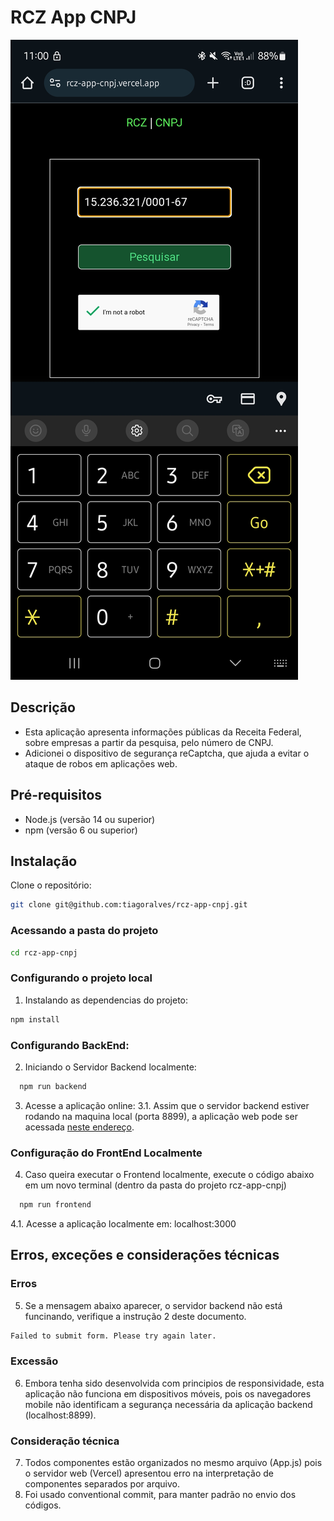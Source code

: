 # RCZ App CNPJ

![Imagem Mobile](./public/images/img_mobile.jpg)

## Descrição

- Esta aplicação apresenta informações públicas da Receita Federal, sobre empresas a partir da pesquisa, pelo número de CNPJ.
- Adicionei o dispositivo de segurança reCaptcha, que ajuda a evitar o ataque de robos em aplicações web.

## Pré-requisitos

- Node.js (versão 14 ou superior)
- npm (versão 6 ou superior)

## Instalação

Clone o repositório:

```bash
git clone git@github.com:tiagoralves/rcz-app-cnpj.git
``` 

### Acessando a pasta do projeto
```bash
cd rcz-app-cnpj
```

### Configurando o projeto local

1. Instalando as dependencias do projeto:
```bash
npm install
```

### Configurando BackEnd:

2. Iniciando o Servidor Backend localmente:
```bash
  npm run backend
```
3. Acesse a aplicação online:
3.1. Assim que o servidor backend estiver rodando na maquina local (porta 8899), a aplicação web pode ser acessada [neste endereço](https://rcz-app-cnpj.vercel.app/).

### Configuração do FrontEnd Localmente

4. Caso queira executar o Frontend localmente, execute o código abaixo em um novo terminal (dentro da pasta do projeto rcz-app-cnpj)
```bash
  npm run frontend
```
  4.1. Acesse a aplicação localmente em: localhost:3000


## Erros, exceções e considerações técnicas

### Erros
5. Se a mensagem abaixo aparecer, o servidor backend não está funcinando, verifique a instrução 2 deste documento.
```bash
Failed to submit form. Please try again later.
```
### Excessão
6. Embora tenha sido desenvolvida com principios de responsividade, esta aplicação não funciona em dispositivos móveis, pois os navegadores mobile não identificam a segurança necessária da aplicação backend (localhost:8899).

### Consideração técnica

7. Todos componentes estão organizados no mesmo arquivo (App.js) pois o servidor web (Vercel) apresentou erro na interpretação de componentes separados por arquivo.
8. Foi usado conventional commit, para manter padrão no envio dos códigos.



